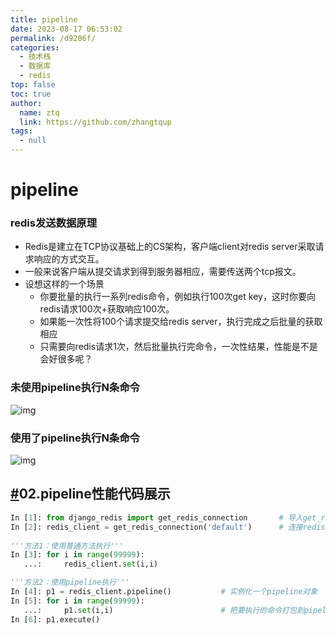 ```yaml
---
title: pipeline
date: 2023-08-17 06:53:02
permalink: /d9206f/
categories: 
  - 技术栈
  - 数据库
  - redis
top: false
toc: true
author: 
  name: ztq
  link: https://github.com/zhangtqup
tags: 
  - null
---
```


# pipeline

### redis发送数据原理

- Redis是建立在TCP协议基础上的CS架构，客户端client对redis server采取请求响应的方式交互。
- 一般来说客户端从提交请求到得到服务器相应，需要传送两个tcp报文。
- 设想这样的一个场景
  - 你要批量的执行一系列redis命令，例如执行100次get key，这时你要向redis请求100次+获取响应100次。
  - 如果能一次性将100个请求提交给redis server，执行完成之后批量的获取相应
  - 只需要向redis请求1次，然后批量执行完命令，一次性结果，性能是不是会好很多呢？

### 未使用pipeline执行N条命令

![img](https://zhangtq-blog.oss-cn-hangzhou.aliyuncs.com/content_picture/image-20210618091449043.4f89d081.png)

### 使用了pipeline执行N条命令

![img](https://zhangtq-blog.oss-cn-hangzhou.aliyuncs.com/content_picture/image-20210618091548530.defe1203.png)

## [#](http://v5blog.cn/pages/b89b67/#_02-pipeline性能代码展示)02.pipeline性能代码展示

```python
In [1]: from django_redis import get_redis_connection       # 导入get_redis_connection模块
In [2]: redis_client = get_redis_connection('default')      # 连接redis 0号库
    
'''方法1：使用普通方法执行'''
In [3]: for i in range(99999):
   ...:     redis_client.set(i,i)

'''方法2：使用pipeline执行'''
In [4]: p1 = redis_client.pipeline()           # 实例化一个pipeline对象             
In [5]: for i in range(99999):
   ...:     p1.set(i,i)                        # 把要执行的命令打包到pipeline
In [6]: p1.execute()
```
